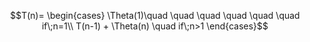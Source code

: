 $$T(n)=
\begin{cases}
\Theta(1)\quad \quad \quad \quad \quad \quad if\;n=1\\
T(n-1) + \Theta(n) \quad if\;n>1
\end{cases}$$
